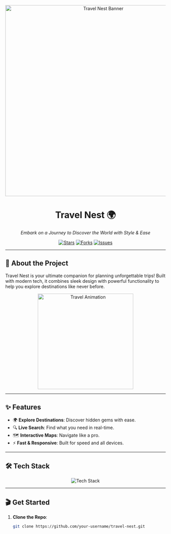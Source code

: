 <p align="center">
  <img src="https://media.giphy.com/media/l0ExvQ3dB0s3sXSaA/giphy.gif" alt="Travel Nest Banner" width="600"/>
</p>

<h1 align="center">Travel Nest 🌍</h1>
<p align="center">
  <em>Embark on a Journey to Discover the World with Style & Ease</em>
</p>

<p align="center">
  <a href="https://github.com/your-username/travel-nest/stargazers"><img src="https://img.shields.io/github/stars/your-username/travel-nest?style=for-the-badge&color=blue" alt="Stars"></a>
  <a href="https://github.com/your-username/travel-nest/forks"><img src="https://img.shields.io/github/forks/your-username/travel-nest?style=for-the-badge&color=purple" alt="Forks"></a>
  <a href="https://github.com/your-username/travel-nest/issues"><img src="https://img.shields.io/github/issues/your-username/travel-nest?style=for-the-badge&color=red" alt="Issues"></a>
</p>

---

## 🚀 About the Project
Travel Nest is your ultimate companion for planning unforgettable trips! Built with modern tech, it combines sleek design with powerful functionality to help you explore destinations like never before.

<p align="center">
  <img src="https://media.giphy.com/media/26BRBKqUgXdaA3z7W/giphy.gif" alt="Travel Animation" width="300"/>
</p>

---

## ✨ Features
- 🌍 **Explore Destinations**: Discover hidden gems with ease.
- 🔍 **Live Search**: Find what you need in real-time.
- 🗺️ **Interactive Maps**: Navigate like a pro.
- ⚡ **Fast & Responsive**: Built for speed and all devices.

---

## 🛠️ Tech Stack
<p align="center">
  <img src="https://skillicons.dev/icons?i=react,laravel,tailwind,vite,js" alt="Tech Stack"/>
</p>

---

## 🎬 Get Started
1. **Clone the Repo**:
   ```bash
   git clone https://github.com/your-username/travel-nest.git

